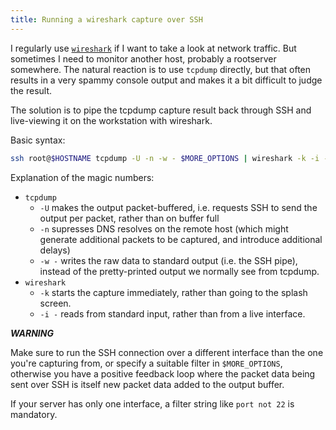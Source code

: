 ```yaml
---
title: Running a wireshark capture over SSH
---
```


I regularly use [`wireshark`][1] if I want to take a look at network
traffic. But sometimes I need to monitor another host, probably a
rootserver somewhere.  The natural reaction is to use `tcpdump`
directly, but that often results in a very spammy console output and
makes it a bit difficult to judge the result.

The solution is to pipe the tcpdump capture result back through SSH
and live-viewing it on the workstation with wireshark.

Basic syntax:

```bash
ssh root@$HOSTNAME tcpdump -U -n -w - $MORE_OPTIONS | wireshark -k -i -
```

Explanation of the magic numbers:

* `tcpdump`
  * `-U` makes the output packet-buffered, i.e. requests SSH to send the
    output per packet, rather than on buffer full
  * `-n` supresses DNS resolves on the remote host (which might generate
    additional packets to be captured, and introduce additional delays)
  * `-w -` writes the raw data to standard output (i.e. the SSH pipe),
    instead of the pretty-printed output we normally see from tcpdump.
* `wireshark`
  * `-k` starts the capture immediately, rather than going to the splash
    screen.
  * `-i -` reads from standard input, rather than from a live interface.

***WARNING***

Make sure to run the SSH connection over a different interface than the
one you're capturing from, or specify a suitable filter in `$MORE_OPTIONS`,
otherwise you have a positive feedback loop where the packet data being
sent over SSH is itself new packet data added to the output buffer.

If your server has only one interface, a filter string like `port not
22` is mandatory.

[1]: https://tracker.debian.org/pkg/wireshark
